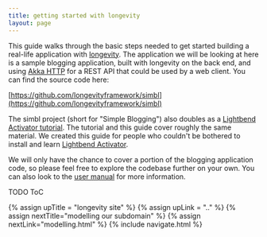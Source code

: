 ```yaml
---
title: getting started with longevity
layout: page
---
```


This guide walks through the basic steps needed to get started
building a real-life application with
[longevity](http://longevityframework.github.io/longevity/). The
application we will be looking at here is a sample blogging
application, built with longevity on the back end, and using [Akka
HTTP]("http://doc.akka.io/docs/akka/2.4.7/scala/http/") for a REST API
that could be used by a web client. You can find the source code here:

[https://github.com/longevityframework/simbl](https://github.com/longevityframework/simbl)

The simbl project (short for "Simple Blogging") also doubles as a
[Lightbend Activator tutorial](../activator.html). The tutorial and
this guide cover roughly the same material. We created this guide for
people who couldn't be bothered to install and learn [Lightbend
Activator](https://www.lightbend.com/community/core-tools/activator-and-sbt).

We will only have the chance to cover a portion of the blogging
application code, so please feel free to explore the codebase further
on your own. You can also look to the [user
manual](../manual) for
more information.

TODO ToC

{% assign upTitle = "longevity site" %}
{% assign upLink = ".." %}
{% assign nextTitle="modelling our subdomain" %}
{% assign nextLink="modelling.html" %}
{% include navigate.html %}
